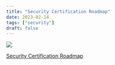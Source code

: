 ```yaml
---
title: "Security Certification Roadmap"
date: 2023-02-14
tags: ["security"]
draft: false
---
```


![](https://www.guyu.pro/2023/02/14/1.webp)


[Security Certification Roadmap](https://pauljerimy.com/security-certification-roadmap/)